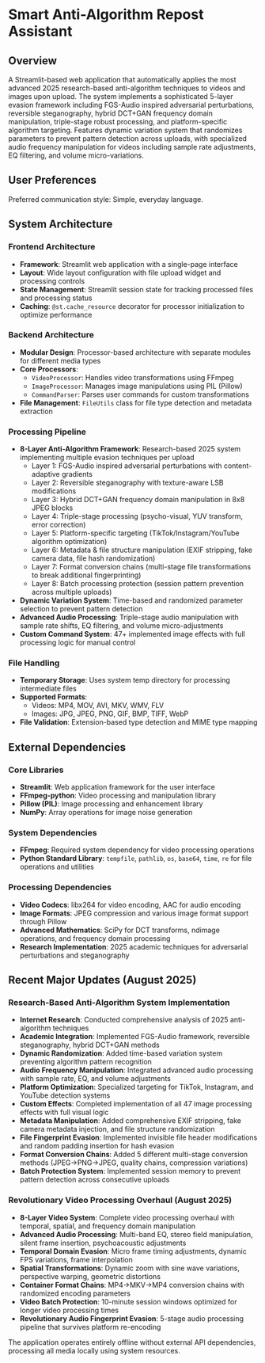 # Smart Anti-Algorithm Repost Assistant

## Overview

A Streamlit-based web application that automatically applies the most advanced 2025 research-based anti-algorithm techniques to videos and images upon upload. The system implements a sophisticated 5-layer evasion framework including FGS-Audio inspired adversarial perturbations, reversible steganography, hybrid DCT+GAN frequency domain manipulation, triple-stage robust processing, and platform-specific algorithm targeting. Features dynamic variation system that randomizes parameters to prevent pattern detection across uploads, with specialized audio frequency manipulation for videos including sample rate adjustments, EQ filtering, and volume micro-variations.

## User Preferences

Preferred communication style: Simple, everyday language.

## System Architecture

### Frontend Architecture
- **Framework**: Streamlit web application with a single-page interface
- **Layout**: Wide layout configuration with file upload widget and processing controls
- **State Management**: Streamlit session state for tracking processed files and processing status
- **Caching**: `@st.cache_resource` decorator for processor initialization to optimize performance

### Backend Architecture
- **Modular Design**: Processor-based architecture with separate modules for different media types
- **Core Processors**:
  - `VideoProcessor`: Handles video transformations using FFmpeg
  - `ImageProcessor`: Manages image manipulations using PIL (Pillow)
  - `CommandParser`: Parses user commands for custom transformations
- **File Management**: `FileUtils` class for file type detection and metadata extraction

### Processing Pipeline
- **8-Layer Anti-Algorithm Framework**: Research-based 2025 system implementing multiple evasion techniques per upload
  - Layer 1: FGS-Audio inspired adversarial perturbations with content-adaptive gradients
  - Layer 2: Reversible steganography with texture-aware LSB modifications
  - Layer 3: Hybrid DCT+GAN frequency domain manipulation in 8x8 JPEG blocks
  - Layer 4: Triple-stage processing (psycho-visual, YUV transform, error correction)
  - Layer 5: Platform-specific targeting (TikTok/Instagram/YouTube algorithm optimization)
  - Layer 6: Metadata & file structure manipulation (EXIF stripping, fake camera data, file hash randomization)
  - Layer 7: Format conversion chains (multi-stage file transformations to break additional fingerprinting)
  - Layer 8: Batch processing protection (session pattern prevention across multiple uploads)
- **Dynamic Variation System**: Time-based and randomized parameter selection to prevent pattern detection
- **Advanced Audio Processing**: Triple-stage audio manipulation with sample rate shifts, EQ filtering, and volume micro-adjustments
- **Custom Command System**: 47+ implemented image effects with full processing logic for manual control

### File Handling
- **Temporary Storage**: Uses system temp directory for processing intermediate files
- **Supported Formats**: 
  - Videos: MP4, MOV, AVI, MKV, WMV, FLV
  - Images: JPG, JPEG, PNG, GIF, BMP, TIFF, WebP
- **File Validation**: Extension-based type detection and MIME type mapping

## External Dependencies

### Core Libraries
- **Streamlit**: Web application framework for the user interface
- **FFmpeg-python**: Video processing and manipulation library
- **Pillow (PIL)**: Image processing and enhancement library
- **NumPy**: Array operations for image noise generation

### System Dependencies
- **FFmpeg**: Required system dependency for video processing operations
- **Python Standard Library**: `tempfile`, `pathlib`, `os`, `base64`, `time`, `re` for file operations and utilities

### Processing Dependencies
- **Video Codecs**: libx264 for video encoding, AAC for audio encoding
- **Image Formats**: JPEG compression and various image format support through Pillow
- **Advanced Mathematics**: SciPy for DCT transforms, ndimage operations, and frequency domain processing
- **Research Implementation**: 2025 academic techniques for adversarial perturbations and steganography

## Recent Major Updates (August 2025)

### Research-Based Anti-Algorithm System Implementation
- **Internet Research**: Conducted comprehensive analysis of 2025 anti-algorithm techniques
- **Academic Integration**: Implemented FGS-Audio framework, reversible steganography, hybrid DCT+GAN methods
- **Dynamic Randomization**: Added time-based variation system preventing algorithm pattern recognition
- **Audio Frequency Manipulation**: Integrated advanced audio processing with sample rate, EQ, and volume adjustments
- **Platform Optimization**: Specialized targeting for TikTok, Instagram, and YouTube detection systems
- **Custom Effects**: Completed implementation of all 47 image processing effects with full visual logic
- **Metadata Manipulation**: Added comprehensive EXIF stripping, fake camera metadata injection, and file structure randomization
- **File Fingerprint Evasion**: Implemented invisible file header modifications and random padding insertion for hash evasion
- **Format Conversion Chains**: Added 5 different multi-stage conversion methods (JPEG→PNG→JPEG, quality chains, compression variations)
- **Batch Protection System**: Implemented session memory to prevent pattern detection across consecutive uploads

### Revolutionary Video Processing Overhaul (August 2025)
- **8-Layer Video System**: Complete video processing overhaul with temporal, spatial, and frequency domain manipulation
- **Advanced Audio Processing**: Multi-band EQ, stereo field manipulation, silent frame insertion, psychoacoustic adjustments
- **Temporal Domain Evasion**: Micro frame timing adjustments, dynamic FPS variations, frame interpolation
- **Spatial Transformations**: Dynamic zoom with sine wave variations, perspective warping, geometric distortions
- **Container Format Chains**: MP4→MKV→MP4 conversion chains with randomized encoding parameters
- **Video Batch Protection**: 10-minute session windows optimized for longer video processing times
- **Revolutionary Audio Fingerprint Evasion**: 5-stage audio processing pipeline that survives platform re-encoding

The application operates entirely offline without external API dependencies, processing all media locally using system resources.